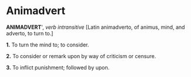 # Animadvert

**ANIMADVERT**', _verb intransitive_ \[Latin animadverto, of animus, mind, and adverto, to turn to.\]

**1.** To turn the mind to; to consider.

**2.** To consider or remark upon by way of criticism or censure.

**3.** To inflict punishment; followed by upon.